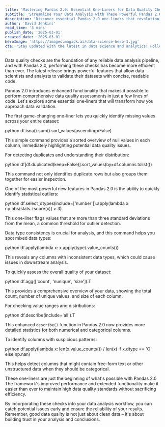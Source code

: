 ```yaml
---
title: 'Mastering Pandas 2.0: Essential One-Liners for Data Quality Checks'
subtitle: 'Streamline Your Data Analysis with These Powerful Pandas 2.0 Techniques'
description: 'Discover essential Pandas 2.0 one-liners that revolutionize data quality checks. Learn how to efficiently validate datasets, identify outliers, and ensure consistency in your data analysis workflow with these powerful new features.'
author: 'David Jenkins'
read_time: '8 mins'
publish_date: '2025-03-01'
created_date: '2025-03-01'
heroImage: 'https://images.magick.ai/data-science-hero-1.jpg'
cta: 'Stay updated with the latest in data science and analytics! Follow us on LinkedIn for more expert insights and tips on leveraging powerful tools like Pandas 2.0.'
---
```


Data quality checks are the foundation of any reliable data analysis pipeline, and with Pandas 2.0, performing these checks has become more efficient than ever. The latest release brings powerful features that allow data scientists and analysts to validate their datasets with concise, readable code.

Pandas 2.0 introduces enhanced functionality that makes it possible to perform comprehensive data quality assessments in just a few lines of code. Let's explore some essential one-liners that will transform how you approach data validation.

The first game-changing one-liner lets you quickly identify missing values across your entire dataset:

python
df.isna().sum().sort_values(ascending=False)


This simple command provides a sorted overview of null values in each column, immediately highlighting potential data quality issues.

For detecting duplicates and understanding their distribution:

python
df[df.duplicated(keep=False)].sort_values(by=df.columns.tolist())


This command not only identifies duplicate rows but also groups them together for easier inspection.

One of the most powerful new features in Pandas 2.0 is the ability to quickly identify statistical outliers:

python
df.select_dtypes(include=['number']).apply(lambda x: np.abs(stats.zscore(x)) > 3)


This one-liner flags values that are more than three standard deviations from the mean, a common threshold for outlier detection.

Data type consistency is crucial for analysis, and this command helps you spot mixed data types:

python
df.apply(lambda x: x.apply(type).value_counts())


This reveals any columns with inconsistent data types, which could cause issues in downstream analysis.

To quickly assess the overall quality of your dataset:

python
df.agg(['count', 'nunique', 'size']).T


This provides a comprehensive overview of your data, showing the total count, number of unique values, and size of each column.

For checking value ranges and distributions:

python
df.describe(include='all').T


This enhanced `describe()` function in Pandas 2.0 now provides more detailed statistics for both numerical and categorical columns.

To identify columns with suspicious patterns:

python
df.apply(lambda x: len(x.value_counts()) / len(x) if x.dtype == 'O' else np.nan)


This helps detect columns that might contain free-form text or other unstructured data when they should be categorical.

These one-liners are just the beginning of what's possible with Pandas 2.0. The framework's improved performance and extended functionality make it easier than ever to maintain high data quality standards without sacrificing efficiency.

By incorporating these checks into your data analysis workflow, you can catch potential issues early and ensure the reliability of your results. Remember, good data quality is not just about clean data – it's about building trust in your analysis and conclusions.